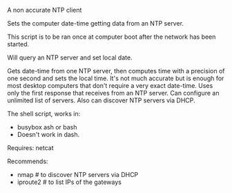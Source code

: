 A non accurate NTP client

Sets the computer date-time getting data from an NTP server.

This script is to be ran once at computer boot after the network
has been started.

Will query an NTP server and set local date.

Gets date-time from one NTP server, then computes time
with a precision of one second and sets the local time.
It's not much accurate but is enough for most desktop computers
that don't require a very exact date-time.
Uses only the first response that receives from an NTP server.
Can configure an unlimited list of servers.
Also can discover NTP servers via DHCP.

The shell script, works in:
- busybox ash or bash
- Doesn't work in dash.

Requires: netcat

Recommends:
- nmap # to discover NTP servers via DHCP
- iproute2 # to list IPs of the gateways
